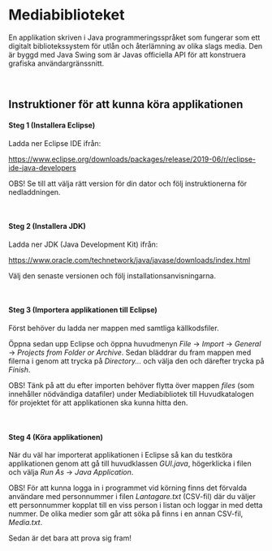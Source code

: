 # Mediabiblioteket 

En applikation skriven i Java programmeringsspråket som fungerar som ett digitalt bibliotekssystem för utlån och återlämning 
av olika slags media. Den är byggd med Java Swing som är Javas officiella API för att konstruera grafiska användargränssnitt.  

&nbsp;

## Instruktioner för att kunna köra applikationen

#### Steg 1 (Installera Eclipse) 

Ladda ner Eclipse IDE ifrån:

https://www.eclipse.org/downloads/packages/release/2019-06/r/eclipse-ide-java-developers 

OBS! Se till att välja rätt version för din dator och följ instruktionerna för nedladdningen. 

&nbsp;

#### Steg 2 (Installera JDK)

Ladda ner JDK (Java Development Kit) ifrån: 

https://www.oracle.com/technetwork/java/javase/downloads/index.html

Välj den senaste versionen och följ installationsanvisningarna. 

&nbsp;

#### Steg 3 (Importera applikationen till Eclipse)

Först behöver du ladda ner mappen med samtliga källkodsfiler. 
 

Öppna sedan upp Eclipse och öppna huvudmenyn _File_ -> _Import_ -> _General_ -> _Projects from Folder or Archive_. 
Sedan bläddrar du fram mappen med filerna i genom att trycka på _Directory..._ och välja den och därefter trycka på _Finish_. 

OBS! Tänk på att du efter importen behöver flytta över mappen _files_ (som innehåller nödvändiga datafiler) under Mediabibliotek till Huvudkatalogen för projektet för att applikationen ska kunna hitta den.

&nbsp;

#### Steg 4 (Köra applikationen)

När du väl har importerat applikationen i Eclipse så kan du testköra applikationen genom att gå till huvudklassen _GUI.java_,
högerklicka i filen och välja _Run As_ -> _Java Application_. 



OBS! För att kunna logga in i programmet vid körning finns det förvalda användare med personnummer i filen _Lantagare.txt_
(CSV-fil) där du väljer ett personnummer kopplat till en viss person i listan och loggar in med detta nummer. 
De olika medier som går att söka på finns i en annan CSV-fil, _Media.txt_. 



Sedan är det bara att prova sig fram!










